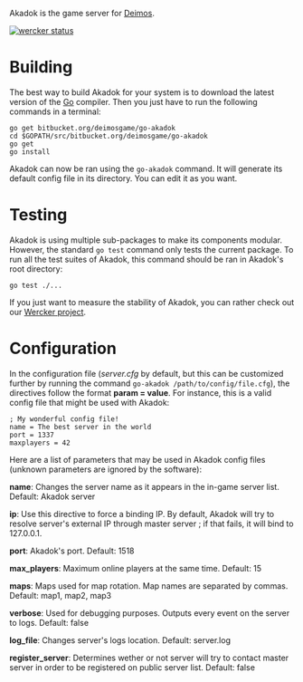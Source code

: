 Akadok is the game server for [Deimos](http://deimos-ga.me).

[![wercker status](https://app.wercker.com/status/e7447bbc8dba0abab17c9a30dd64ff05/m/ "wercker status")](https://app.wercker.com/project/bykey/e7447bbc8dba0abab17c9a30dd64ff05)

# Building

The best way to build Akadok for your system is to download the latest version of the [Go](http://golang.org) compiler. Then you just have to run the following commands in a terminal:

    go get bitbucket.org/deimosgame/go-akadok
    cd $GOPATH/src/bitbucket.org/deimosgame/go-akadok
    go get
    go install

Akadok can now be ran using the `go-akadok` command. It will generate its default config file in its directory. You can edit it as you want.

# Testing

Akadok is using multiple sub-packages to make its components modular. However, the standard `go test` command only tests the current package. To run all the test suites of Akadok, this command should be ran in Akadok's root directory:

    go test ./...

If you just want to measure the stability of Akadok, you can rather check out our [Wercker project](https://app.wercker.com/project/bykey/e7447bbc8dba0abab17c9a30dd64ff05).

# Configuration

In the configuration file (*server.cfg* by default, but this can be customized further by running the command `go-akadok /path/to/config/file.cfg`), the directives follow the format **param = value**. For instance, this is a valid config file that might be used with Akadok:

    ; My wonderful config file!
    name = The best server in the world
    port = 1337
    maxplayers = 42

Here are a list of parameters that may be used in Akadok config files (unknown parameters are ignored by the software):

**name**: Changes the server name as it appears in the in-game server list. Default: Akadok server

**ip**: Use this directive to force a binding IP. By default, Akadok will try to resolve server's external IP through master server ; if that fails, it will bind to 127.0.0.1.

**port**: Akadok's port. Default: 1518

**max_players**: Maximum online players at the same time. Default: 15

**maps**: Maps used for map rotation. Map names are separated by commas. Default: map1, map2, map3

**verbose**: Used for debugging purposes. Outputs every event on the server to logs. Default: false

**log_file**: Changes server's logs location. Default: server.log

**register_server**: Determines wether or not server will try to contact master server in order to be registered on public server list. Default: false